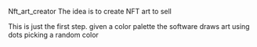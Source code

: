 Nft_art_creator
The idea is to create NFT art to sell

This is just the first step. given a color palette the software draws art using dots picking a random color
